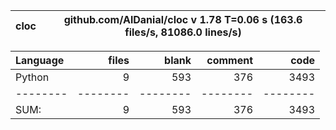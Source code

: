 cloc|github.com/AlDanial/cloc v 1.78  T=0.06 s (163.6 files/s, 81086.0 lines/s)
--- | ---

Language|files|blank|comment|code
:-------|-------:|-------:|-------:|-------:
Python|9|593|376|3493
--------|--------|--------|--------|--------
SUM:|9|593|376|3493
